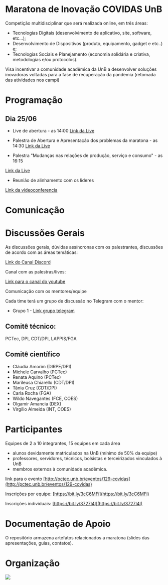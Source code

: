 # Maratona de Inovação COVIDAS UnB

Competição multidisciplinar que será realizada online, em três áreas:
- Tecnologias Digitais (desenvolvimento de aplicativo, site, software, etc...);
- Desenvolvimento de Dispositivos (produto, equipamento, gadget e etc..) e;
- Tecnologias Sociais e Planejamento (economia solidária e criativa, metodologias e/ou protocolos).

Visa incentivar a comunidade acadêmica da UnB a desenvolver soluções inovadoras voltadas para a fase de recuperação da pandemia (retomada das atividades nos campi)

# Programação 

## Dia 25/06

- Live de abertura - as 14:00
[Link da Live](https://youtu.be/UiDQIj8ww_M)

- Palestra de Abertura e Apresentação dos problemas da maratona -  as 14:30
[Link da Live](https://youtu.be/jE-QcisKwts)

- Palestra "Mudanças nas relações de produção, serviço e consumo" - as 16:15

[Link da Live](https://youtu.be/6-d_w7KmHIc)

- Reunião de alinhamento com os lideres

[Link da videoconferencia](https://meet.jit.si/COVIDAS-Diaria)

# Comunicação

# Discussões Gerais
 As discussões gerais, dúvidas assíncronas com os palestrantes, discussões de acordo com as áreas temáticas:

[Link do Canal Discord](https://discord.com/channels/719918074635223161/720960510874615808)

Canal com as palestras/lives:

[Link para o canal do youtube](https://www.youtube.com/user/unbtv)

Comunicação com os mentores/equipe

Cada time terá um grupo de discussão no Telegram com o mentor:

- Grupo 1 - [Link grupo telegram](https://t.me/RasaBrasil)




## Comitê técnico:

PCTec, DPI, CDT/DPI, LAPPIS/FGA

## Comitê científico

- Cláudia Amorim (DIRPE/DPI)
- Michele Carvalho (PCTec)
- Renata Aquino (PCTec)
- Marileusa Chiarello (CDT/DPI) 
- Tânia Cruz (CDT/DPI)
- Carla Rocha (FGA)
- Wildo Navegantes (FCE, COES) 
- Olgamir Amancia (DEX)
- Virgílio Almeida (INT, COES)

# Participantes

Equipes de 2 a 10 integrantes, 15 equipes em cada área

- alunos devidamente matriculados na UnB (mínimo de 50% da equipe)
- professores, servidores, técnicos, bolsistas e terceirizados vinculados à UnB 
- membros externos à comunidade acadêmica.

link para o evento [http://pctec.unb.br/eventos/129-covidas](http://pctec.unb.br/eventos/129-covidas)

Inscrições por equipe: [https://bit.ly/3cC6MFi](https://bit.ly/3cC6MFi) 

Inscrições individuais: [https://bit.ly/3727I4I](https://bit.ly/3727I4I)


# Documentação de Apoio

O repositório armazena artefatos relacionados a maratona (slides das apresentações, guias, contatos).

# Organização

![](https://github.com/COVIDAS-UnB/Organizacao/blob/master/imgs/Organizacao-do-evento.png)
